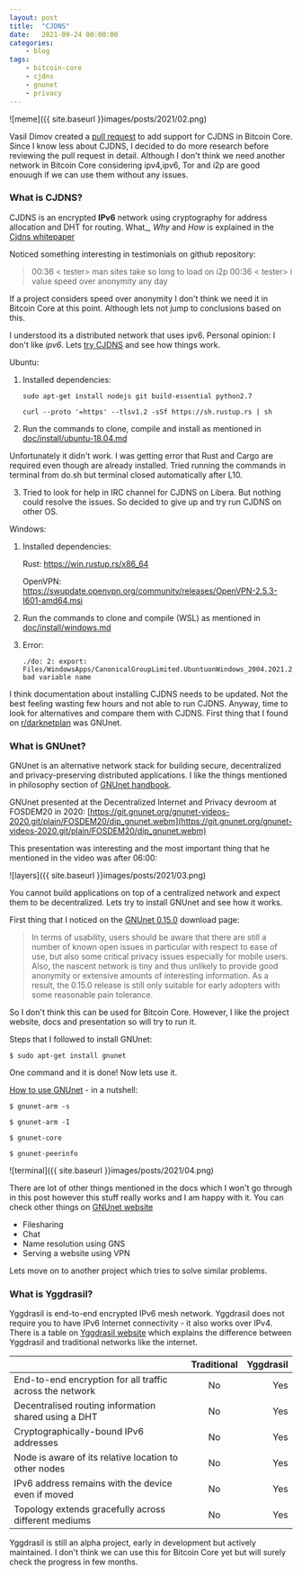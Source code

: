 ```yaml
---
layout: post
title:	"CJDNS"
date:	2021-09-24 00:00:00
categories:
    - blog
tags:
    - bitcoin-core
    - cjdns
    - gnunet
    - privacy
---
```


![meme]({{ site.baseurl }}images/posts/2021/02.png)

Vasil Dimov created a [pull request](https://github.com/bitcoin/bitcoin/pull/23077) to add support for CJDNS in Bitcoin Core. Since I know less about CJDNS, I decided to do more research before reviewing the pull request in detail. Although I don't think we need another network in Bitcoin Core considering ipv4,ipv6, Tor and i2p are good enouugh if we can use them without any issues.

### What is CJDNS?

CJDNS is an encrypted **IPv6** network using cryptography for address allocation and DHT for routing. What_, _Why_ and _How_ is explained in the [Cjdns whitepaper](https://github.com/cjdelisle/cjdns/blob/master/doc/Whitepaper.md)

Noticed something interesting in testimonials on github repository:

> 00:36 < tester> man sites take so long to load on i2p
00:36 < tester> i value speed over anonymity any day

If a project considers speed over anonymity I don't think we need it in Bitcoin Core at this point. Although lets not jump to conclusions based on this.

I understood its a distributed network that uses ipv6. Personal opinion: I don't like _ipv6_. Lets [try CJDNS](https://github.com/cjdelisle/cjdns#how-to-install-cjdns) and see how things work.

Ubuntu:

1. Installed dependencies:

   ```
   sudo apt-get install nodejs git build-essential python2.7
   ```

   ```
   curl --proto '=https' --tlsv1.2 -sSf https://sh.rustup.rs | sh
   ```

2. Run the commands to clone, compile and install as mentioned in [doc/install/ubuntu-18.04.md](https://github.com/cjdelisle/cjdns/blob/master/doc/install/ubuntu-18.04.md)

Unfortunately it didn't work. I was getting error that Rust and Cargo are required even though are already installed. Tried running the commands in terminal from do.sh but terminal closed automatically after L10.

3. Tried to look for help in IRC channel for CJDNS on Libera. But nothing could resolve the issues. So decided to give up and try run CJDNS on other OS.

Windows:

1. Installed dependencies:

   Rust: https://win.rustup.rs/x86_64

   OpenVPN: https://swupdate.openvpn.org/community/releases/OpenVPN-2.5.3-I601-amd64.msi

2. Run the commands to clone and compile (WSL) as mentioned in [doc/install/windows.md](https://github.com/cjdelisle/cjdns/blob/master/doc/install/windows.md)

3. Error:

   ```
   ./do: 2: export: Files/WindowsApps/CanonicalGroupLimited.UbuntuonWindows_2004.2021.222.0_x64__79rhkp1fndgsc:/mnt/c/Program: bad variable name
   ```

I think documentation about installing CJDNS needs to be updated. Not the best feeling wasting few hours and not able to run CJDNS. Anyway, time to look for alternatives and compare them with CJDNS. First thing that I found on [r/darknetplan](https://www.reddit.com/r/darknetplan) was GNUnet.


### What is GNUnet?

GNUnet is an alternative network stack for building secure, decentralized and privacy-preserving distributed applications. I like the things mentioned in philosophy section of [GNUnet handbook](https://docs.gnunet.org/handbook/gnunet.html#Philosophy).

GNUnet presented at the Decentralized Internet and Privacy devroom at FOSDEM20 in 2020: [https://git.gnunet.org/gnunet-videos-2020.git/plain/FOSDEM20/dip_gnunet.webm](https://git.gnunet.org/gnunet-videos-2020.git/plain/FOSDEM20/dip_gnunet.webm)

This presentation was interesting and the most important thing that he mentioned in the video was after 06:00:

![layers]({{ site.baseurl }}images/posts/2021/03.png)

You cannot build applications on top of a centralized network and expect them to be decentralized. Lets try to install GNUnet and see how it works.

First thing that I noticed on the [GNUnet 0.15.0](https://gnunet.org/en/news/2021-08-0.15.0.html) download page:

> In terms of usability, users should be aware that there are still a number of known open issues in particular with respect to ease of use, but also some critical privacy issues especially for mobile users. Also, the nascent network is tiny and thus unlikely to provide good anonymity or extensive amounts of interesting information. As a result, the 0.15.0 release is still only suitable for early adopters with some reasonable pain tolerance.

So I don't think this can be used for Bitcoin Core. However, I like the project website, docs and presentation so will try to run it.

Steps that I followed to install GNUnet:

```
$ sudo apt-get install gnunet
```

One command and it is done! Now lets use it.

[How to use GNUnet](https://gnunet.org/en/use.html) - in a nutshell:

```
$ gnunet-arm -s

$ gnunet-arm -I

$ gnunet-core

$ gnunet-peerinfo
```

![terminal]({{ site.baseurl }}images/posts/2021/04.png)

There are lot of other things mentioned in the docs which I won't go through in this post however this stuff really works and I am happy with it. You can check other things on [GNUnet website](https://gnunet.org/en/use.html)

- Filesharing
- Chat
- Name resolution using GNS
- Serving a website using VPN

Lets move on to another project which tries to solve similar problems.

### What is Yggdrasil?

Yggdrasil is end-to-end encrypted IPv6 mesh network. Yggdrasil does not require you to have IPv6 Internet connectivity - it also works over IPv4. There is a table on [Yggdrasil website](https://yggdrasil-network.github.io/about.html) which explains the difference between Yggdrasil and traditional networks like the internet.


|         | Traditional           | Yggdrasil  |
| ------------- |:-------------:| -----:|
| End-to-end encryption for all traffic across the network      | No | Yes |
| Decentralised routing information shared using a DHT      | No      |   Yes |
| Cryptographically-bound IPv6 addresses     |    No | Yes |
| Node is aware of its relative location to other nodes     |    No | Yes |
| IPv6 address remains with the device even if moved     |    No | Yes |
| Topology extends gracefully across different mediums    |    No | Yes |

Yggdrasil is still an alpha project, early in development but actively maintained. I don't think we can use this for Bitcoin Core yet but will surely check the progress in few months.















